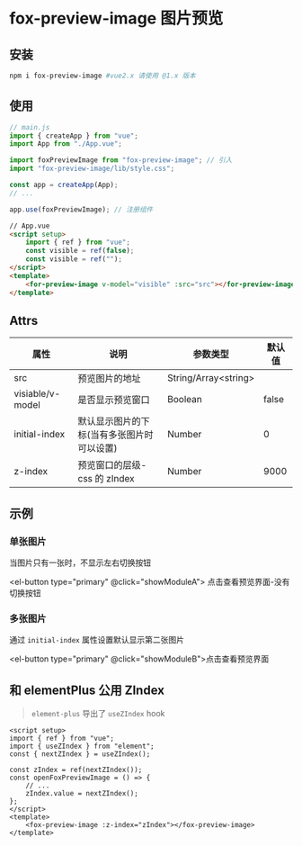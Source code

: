 # fox-preview-image 图片预览

## 安装

```bash
npm i fox-preview-image #vue2.x 请使用 @1.x 版本
```

## 使用

```js
// main.js
import { createApp } from "vue";
import App from "./App.vue";

import foxPreviewImage from "fox-preview-image"; // 引入
import "fox-preview-image/lib/style.css";

const app = createApp(App);
// ...

app.use(foxPreviewImage); // 注册组件
```

```html
// App.vue
<script setup>
    import { ref } from "vue";
    const visible = ref(false);
    const visible = ref("");
</script>
<template>
    <for-preview-image v-model="visible" :src="src"></for-preview-image>
</template>
```

## Attrs

| 属性             | 说明                                       | 参数类型               | 默认值 |
| ---------------- | ------------------------------------------ | ---------------------- | ------ |
| src              | 预览图片的地址                             | String/Array\<string\> |
| visiable/v-model | 是否显示预览窗口                           | Boolean                | false  |
| initial-index    | 默认显示图片的下标(当有多张图片时可以设置) | Number                 | 0      |
| z-index          | 预览窗口的层级-css 的 zIndex               | Number                 | 9000   |

## 示例

### 单张图片

当图片只有一张时，不显示左右切换按钮

<el-button type="primary" @click="showModuleA">
点击查看预览界面-没有切换按钮
</el-button>
<ClientOnly>
<fox-preview-image v-model="moduleA.visible" :src="moduleA.src"></fox-preview-image>
</ClientOnly>

### 多张图片

通过 `initial-index` 属性设置默认显示第二张图片

<el-button type="primary" @click="showModuleB">点击查看预览界面</el-button>
<ClientOnly>
<fox-preview-image v-model="moduleB.visible" :src="moduleB.src" :initial-index="1"></fox-preview-image>
</ClientOnly>

## 和 elementPlus 公用 ZIndex

> `element-plus` 导出了 `useZIndex` hook

```vue
<script setup>
import { ref } from "vue";
import { useZIndex } from "element";
const { nextZIndex } = useZIndex();

const zIndex = ref(nextZIndex());
const openFoxPreviewImage = () => {
    // ...
    zIndex.value = nextZIndex();
};
</script>
<template>
    <fox-preview-image :z-index="zIndex"></fox-preview-image>
</template>
```

<script setup>
import { reactive } from 'vue'
import imgA from '/images/docs/preview-image-1.jpg'
import imgB from '/images/docs/preview-image-2.png'
import imgC from '/images/docs/preview-image-3.png'
import foxPreviewImage from 'fox-preview-image'
import "fox-preview-image/lib/style.css";
console.log(imgA)

const moduleA = reactive({
    visible: false,
    src: [imgA]
})

const moduleB = reactive({
    visible: false,
    src: [imgA, imgB, imgC]
})

const showModuleA = () => {
    moduleA.visible = true
}

const showModuleB = () => {
    moduleB.visible = true
}
</script>
